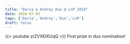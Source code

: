 ```yaml
---
title: "Daria & Andrey Duo @ LnP 2018"
date: 2018-07-03
tags: ['Daria','Andrey','Duo','LnP']
draft: false
---
```

{{< youtube zrZVXElXUqQ >}}
First prize in duo nomination!
